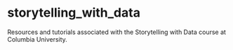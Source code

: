 # storytelling_with_data
Resources and tutorials associated with the Storytelling with Data course at Columbia University.
